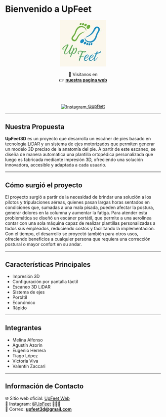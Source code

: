 # Bienvenido a UpFeet

<p align="center">
  <img src="Logo.jpg" alt="UpFeet Logo" width="150"/>
</p>

<div align="center">

🔗 Visitanos en  
👉 <a href="vzaccari33.wixsite.com/upfeet" target="_blank" rel="noopener noreferrer"><strong>nuestra pagina web</strong></a>

<br><br>

<a href="https://www.instagram.com/upfeet.3d/" target="_blank" rel="noopener noreferrer">
  <img src="https://cdn-icons-png.flaticon.com/512/174/174855.png" width="20" alt="Instagram" style="vertical-align: middle;">
  @upfeet
</a>

</div>

---

## Nuestra Propuesta

**UpFeet3D** es un proyecto que desarrolla un escáner de pies basado en tecnología LiDAR y un sistema de ejes motorizados que permiten generar un modelo 3D preciso de la anatomía del pie. A partir de este escaneo, se diseña de manera automática una plantilla ortopédica personalizada que luego es fabricada mediante impresión 3D, ofreciendo una solución innovadora, accesible y adaptada a cada usuario.

---

## Cómo surgió el proyecto

El proyecto surgió a partir de la necesidad de brindar una solución a los pilotos y tripulaciones aéreas, quienes pasan largas horas sentados en condiciones que, sumadas a una mala pisada, pueden afectar la postura, generar dolores en la columna y aumentar la fatiga. Para atender esta problemática se diseñó un escáner portátil, que permite a una aerolínea contar con una sola máquina capaz de realizar plantillas personalizadas a todos sus empleados, reduciendo costos y facilitando la implementación. Con el tiempo, el desarrollo se proyectó también para otros usos, ofreciendo beneficios a cualquier persona que requiera una corrección postural o mayor confort en su andar.

---

## Características Principales

- Impresión 3D  
- Configuración por pantalla táctil  
- Escaneo 3D LiDAR  
- Sistema de ejes  
- Portátil  
- Económico  
- Rápido  

---

## Integrantes

- Melina Alfonso  
- Agustín Azorín  
- Eugenio Herrera  
- Tiago López  
- Victoria Viva  
- Valentín Zaccari  

---


## Información de Contacto

🌐 Sitio web oficial: [UpFeet Web](vzaccari33.wixsite.com/upfeet)  
📸 Instagram: [@UpFeet](https://www.instagram.com/upfeet.3d/) 📱🙌🎉  
📧 Correo: **upfeet3d@gmail.com**
